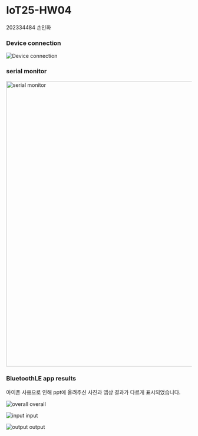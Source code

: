 # IoT25-HW04
202334484 손인화


### Device connection
![Device connection](https://github.com/user-attachments/assets/e08c9ba6-80f5-4d3f-82ac-cb5339bb9530)


### serial monitor 
<img width="773" alt="serial monitor" src="https://github.com/user-attachments/assets/f641fd44-0cff-4d52-a36c-1c353579bc5d" />

### BluetoothLE app results

아이폰 사용으로 인해 ppt에 올려주신 사진과 앱상 결과가 다르게 표시되었습니다.

![overall](https://github.com/user-attachments/assets/a54f6b13-5ba9-4811-9db3-2e718874bd58)
overall

![input](https://github.com/user-attachments/assets/16a25d89-56e5-4c43-ab36-dd445f6f537f)
input

![output](https://github.com/user-attachments/assets/0da7438a-926b-408d-be2e-acf3e63262d4)
output
